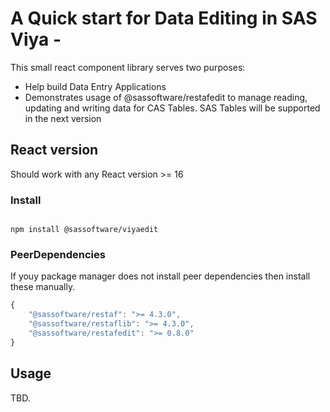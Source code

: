 # A Quick start for Data Editing in SAS Viya - 

This small react component library serves two purposes:

- Help build Data Entry Applications 
- Demonstrates usage of @sassoftware/restafedit to manage reading, updating and writing data for CAS Tables.
    SAS Tables will be supported in the next version

## React version

Should work with any  React version >= 16

### Install

```

npm install @sassoftware/viyaedit

```

### PeerDependencies

If youy package manager does not install peer dependencies then install these manually.

```js
{
    "@sassoftware/restaf": ">= 4.3.0",
    "@sassoftware/restaflib": ">= 4.3.0",
    "@sassoftware/restafedit": ">= 0.8.0"
}

```
## Usage

TBD.
